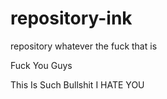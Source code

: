 # repository-ink
repository whatever the fuck that is

Fuck You Guys

This Is Such Bullshit I HATE YOU
